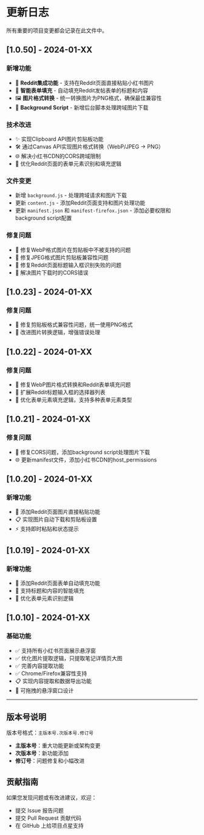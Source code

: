 # 更新日志

所有重要的项目变更都会记录在此文件中。

## [1.0.50] - 2024-01-XX

### 新增功能
- 🚀 **Reddit集成功能** - 支持在Reddit页面直接粘贴小红书图片
- 📝 **智能表单填充** - 自动填充Reddit发帖表单的标题和内容
- 🖼️ **图片格式转换** - 统一转换图片为PNG格式，确保最佳兼容性
- 🔧 **Background Script** - 新增后台脚本处理跨域图片下载

### 技术改进
- ✨ 实现Clipboard API图片剪贴板功能
- 🛠️ 通过Canvas API实现图片格式转换（WebP/JPEG → PNG）
- 🌐 解决小红书CDN的CORS跨域限制
- 📱 优化Reddit页面的表单元素识别和填充逻辑

### 文件变更
- 新增 `background.js` - 处理跨域请求和图片下载
- 更新 `content.js` - 添加Reddit页面支持和图片处理功能
- 更新 `manifest.json` 和 `manifest-firefox.json` - 添加必要权限和background script配置

### 修复问题
- 🐛 修复WebP格式图片在剪贴板中不被支持的问题
- 🐛 修复JPEG格式图片剪贴板兼容性问题
- 🐛 修复Reddit页面标题输入框识别失败的问题
- 🐛 解决图片下载时的CORS错误

## [1.0.23] - 2024-01-XX

### 修复问题
- 🐛 修复剪贴板格式兼容性问题，统一使用PNG格式
- 🔧 改进图片转换逻辑，增强错误处理

## [1.0.22] - 2024-01-XX

### 修复问题
- 🐛 修复WebP图片格式转换和Reddit表单填充问题
- 📝 扩展Reddit标题输入框的选择器列表
- 🎯 优化表单元素填充逻辑，支持多种表单元素类型

## [1.0.21] - 2024-01-XX

### 修复问题
- 🐛 修复CORS问题，添加background script处理图片下载
- 🌐 更新manifest文件，添加小红书CDN的host_permissions

## [1.0.20] - 2024-01-XX

### 新增功能
- 🚀 添加Reddit页面图片直接粘贴功能
- 📋 实现图片自动下载和剪贴板设置
- ⚡ 支持即时粘贴和状态提示

## [1.0.19] - 2024-01-XX

### 新增功能
- 📝 添加Reddit页面表单自动填充功能
- 🎯 支持标题和内容的智能填充
- 🔄 优化表单元素识别逻辑

## [1.0.10] - 2024-01-XX

### 基础功能
- ✅ 支持所有小红书页面展示悬浮窗
- ✅ 优化图片提取逻辑，只提取笔记详情页大图
- ✅ 完善内容提取功能
- ✅ Chrome/Firefox兼容性支持
- 📋 实现内容提取和数据导出功能
- 🎨 可拖拽的悬浮窗口设计

---

## 版本号说明

版本号格式：`主版本号.次版本号.修订号`

- **主版本号**：重大功能更新或架构变更
- **次版本号**：新功能添加
- **修订号**：问题修复和小幅改进

## 贡献指南

如果您发现问题或有改进建议，欢迎：
- 提交 Issue 报告问题
- 提交 Pull Request 贡献代码
- 在 GitHub 上给项目点星支持
